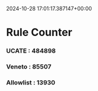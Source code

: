2024-10-28 17:01:17.387147+00:00
# Rule Counter 
 ### UCATE : 484898

 ### Veneto : 85507

 ### Allowlist : 13930